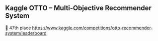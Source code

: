 ## Kaggle OTTO – Multi-Objective Recommender System
🥈 47th place https://www.kaggle.com/competitions/otto-recommender-system/leaderboard

